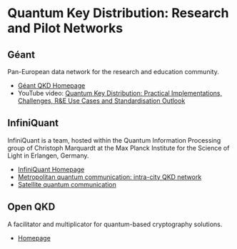 # Quantum Key Distribution: Research and Pilot Networks

## Géant

Pan-European data network for the research and education community.

* [Géant QKD Homepage](https://wiki.geant.org/display/NETDEV/QKD)
* YouTube video: [Quantum Key Distribution: Practical Implementations, Challenges, R&E Use Cases and Standardisation Outlook](https://www.youtube.com/watch?v=Bg1vZQ_arOY)

## InfiniQuant

InfiniQuant is a team, hosted within the Quantum Information Processing group of Christoph
Marquardt at the Max Planck Institute for the Science of Light in Erlangen, Germany.

* [InfiniQuant Homepage](https://infiniquant.com/about/)
* [Metropolitan quantum communication: intra-city QKD network](https://infiniquant.com/front-page/metro/)
* [Satellite quantum communication](https://infiniquant.com/front-page/satellite-quantum-communication/)


## Open QKD

A facilitator and multiplicator for quantum-based cryptography solutions.

* [Homepage](https://openqkd.eu/)

